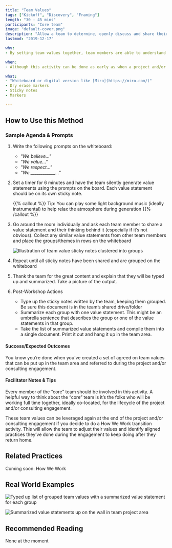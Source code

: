 ```yaml
---
title: "Team Values"
tags: ["Kickoff", "Discovery", "Framing"]
length: "30 - 45 mins"
participants: "Core team"
image: "default-cover.png"
description: "Allow a team to determine, openly discuss and share their team values"
lastmod: "2019-12-17"

why:
- By setting team values together, team members are able to understand what is important to their colleagues and what behaviors are expected day to day. It can help fast forward the early stages of team formation (Forming, Storming, Norming, and Performing) and provide a baseline for feedback.

when:
- Although this activity can be done as early as when a project and/or consulting engagement kicks off, the first day of product development (after a D&F is wrapping up) typically works best. The key is to have the full core team present. Sometimes that isn’t possible until development kicks off.  

what:
- "Whiteboard or digital version like [Miro](https://miro.com/)"
- Dry erase markers
- Sticky notes
- Markers

---
```

## How to Use this Method
### Sample Agenda & Prompts
1. Write the following prompts on the whiteboard:
        
   - *"We believe..."*
   - *"We value..."*
   - *"We respect..."*
   - *"We ____________..."*

1. Set a timer for 6 minutes and have the team silently generate value statements using the prompts on the board. Each value statement should be on its own sticky note.

   {{% callout %}}
   Tip: You can play some light background music (ideally instrumental) to help relax the atmosphere during generation
   {{% /callout %}}

1. Go around the room individually and ask each team member to share a value statement and their thinking behind it (especially if it’s not obvious). Collect any similar value statements from other team members and place the groups/themes in rows on the whiteboard

   ![Illustration of team value sticky notes clustered into groups](/images/practices/team-values/step-3.png)

1. Repeat until all sticky notes have been shared and are grouped on the whiteboard

1. Thank the team for the great content and explain that they will be typed up and summarized. Take a picture of the output.

1. Post-Workshop Actions

   - Type up the sticky notes written by the team, keeping them grouped. Be sure this document is in the team’s shared drive/folder
   - Summarize each group with one value statement. This might be an umbrella sentence that describes the group or one of the value statements in that group.
   - Take the list of summarized value statements and compile them into a single document. Print it out and hang it up in the team area.

#### Success/Expected Outcomes
You know you’re done when you’ve created a set of agreed on team values that can be put up in the team area and referred to during the project and/or consulting engagement.

#### Facilitator Notes & Tips

Every member of the “core” team should be involved in this activity. A helpful way to think about the “core” team is it’s the folks who will be working full time together, ideally co-located, for the lifecycle of the project and/or consulting engagement.

These team values can be leveraged again at the end of the project and/or consulting engagement if you decide to do a How We Work transition activity. This will allow the team to adjust their values and identify aligned practices they’ve done during the engagement to keep doing after they return home.

## Related Practices

Coming soon: How We Work

## Real World Examples

![Typed up list of grouped team values with a summarized value statement for each group](/images/practices/team-values/example-1.png)

![Summarized value statements up on the wall in team project area](/images/practices/team-values/example-2.jpeg)

## Recommended Reading

None at the moment


